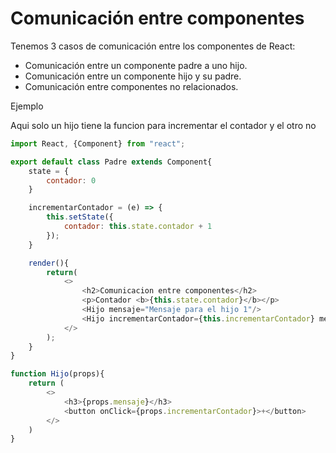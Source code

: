 # **Comunicación entre componentes** 

Tenemos 3 casos de comunicación entre los componentes de React:

* Comunicación entre un componente padre a uno hijo.
* Comunicación entre un componente hijo y su padre.
* Comunicación entre componentes no relacionados.

Ejemplo 

Aqui solo un hijo tiene la funcion para incrementar el contador y el otro no

```js
import React, {Component} from "react";

export default class Padre extends Component{
    state = {
        contador: 0
    }

    incrementarContador = (e) => {
        this.setState({
            contador: this.state.contador + 1
        });
    }

    render(){
        return(
            <>
                <h2>Comunicacion entre componentes</h2>
                <p>Contador <b>{this.state.contador}</b></p>
                <Hijo mensaje="Mensaje para el hijo 1"/>
                <Hijo incrementarContador={this.incrementarContador} mensaje="Mensaje para el hijo 2"/>
            </>
        );
    }
}

function Hijo(props){
    return (
        <>
            <h3>{props.mensaje}</h3>
            <button onClick={props.incrementarContador}>+</button>
        </>
    )
}
```